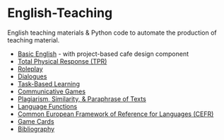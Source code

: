 # English-Teaching

English teaching materials &amp; Python code to automate the production of teaching material.

- [Basic English](https://github.com/jonfernq/English-Teaching/blob/main/BasicEnglish/README.md) - with project-based cafe design component
- [Total Physical Response (TPR)](https://github.com/jonfernq/English-Teaching/tree/main/TotalPhysicalResponse)
- [Roleplay]()
- [Dialogues](https://github.com/jonfernq/English-Teaching/blob/main/Dialogues/README.md)
- [Task-Based Learning](https://github.com/jonfernq/English-Teaching/blob/main/TaskBasedLearning/README.md)
- [Communicative Games](https://github.com/jonfernq/English-Teaching/blob/main/CommunicativeGames/README.md) 
- [Plagiarism, Similarity, & Paraphrase of Texts](https://github.com/jonfernq/English-Teaching/tree/main/PlagiarismSimilarityParaphrase) 
- [Language Functions](https://github.com/jonfernq/English-Teaching/blob/main/LanguageFunctions/README.md) 
- [Common European Framework of Reference for Languages (CEFR)](https://github.com/jonfernq/English-Teaching/tree/main/CEFR) 
- [Game Cards](https://github.com/jonfernq/English-Teaching/blob/main/GameCards/README.md)
- [Bibliography](https://github.com/jonfernq/English-Teaching/blob/main/bibliography.md) 
